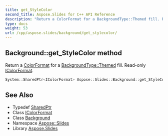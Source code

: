 ```yaml
---
title: get_StyleColor
second_title: Aspose.Slides for C++ API Reference
description: "Return a ColorFormat for a BackgroundType::Themed fill. Read-only IColorFormat."
type: docs
weight: 53
url: /cpp/aspose.slides/background/get_stylecolor/
---
```

## Background::get_StyleColor method


Return a [ColorFormat](../../colorformat/) for a [BackgroundType::Themed](../../backgroundtype/) fill. Read-only [IColorFormat](../../icolorformat/).

```cpp
System::SharedPtr<IColorFormat> Aspose::Slides::Background::get_StyleColor() override
```

## See Also

* Typedef [SharedPtr](../../../system/sharedptr/)
* Class [IColorFormat](../../icolorformat/)
* Class [Background](../)
* Namespace [Aspose::Slides](../../)
* Library [Aspose.Slides](../../../)
